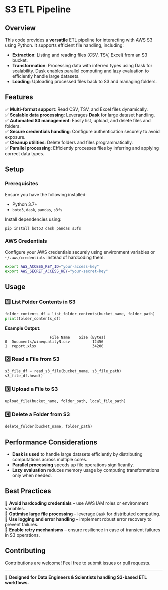 # S3 ETL Pipeline

## Overview

This code provides a **versatile** ETL pipeline for interacting with AWS S3 using Python. It supports efficient file handling, including:

- **Extraction**: Listing and reading files (CSV, TSV, Excel) from an S3 bucket.
- **Transformation**: Processing data with inferred types using Dask for scalability. Dask enables parallel computing and lazy evaluation to efficiently handle large datasets.
- **Loading**: Uploading processed files back to S3 and managing folders.

## Features

✅ **Multi-format support**: Read CSV, TSV, and Excel files dynamically.\
✅ **Scalable data processing**: Leverages **Dask** for large dataset handling.\
✅ **Automated S3 management**: Easily list, upload, and delete files and folders.\
✅ **Secure credentials handling**: Configure authentication securely to avoid exposure.\
✅ **Cleanup utilities**: Delete folders and files programmatically.\
✅ **Parallel processing**: Efficiently processes files by inferring and applying correct data types.

## Setup

### Prerequisites

Ensure you have the following installed:

- Python 3.7+
- `boto3`, `dask`, `pandas`, `s3fs`

Install dependencies using:

```sh
pip install boto3 dask pandas s3fs
```

### AWS Credentials

Configure your AWS credentials securely using environment variables or `~/.aws/credentials` instead of hardcoding them.

```sh
export AWS_ACCESS_KEY_ID="your-access-key"
export AWS_SECRET_ACCESS_KEY="your-secret-key"
```

## Usage

### 1️⃣ List Folder Contents in S3

```python
folder_contents_df = list_folder_contents(bucket_name, folder_path)
print(folder_contents_df)
```

**Example Output:**

```
                    File Name    Size (Bytes)
0  Documents/winequalityN.csv          12456
1  report.xlsx                         34200
```

### 2️⃣ Read a File from S3

```python
s3_file_df = read_s3_file(bucket_name, s3_file_path)
s3_file_df.head()
```

### 3️⃣ Upload a File to S3

```python
upload_file(bucket_name, folder_path, local_file_path)
```

### 4️⃣ Delete a Folder from S3

```python
delete_folder(bucket_name, folder_path)
```

## Performance Considerations

- **Dask is used** to handle large datasets efficiently by distributing computations across multiple cores.
- **Parallel processing** speeds up file operations significantly.
- **Lazy evaluation** reduces memory usage by computing transformations only when needed.

## Best Practices

🔹 **Avoid hardcoding credentials** – use AWS IAM roles or environment variables.\
🔹 **Optimise large file processing** – leverage `Dask` for distributed computing.\
🔹 **Use logging and error handling** – implement robust error recovery to prevent failures.\
🔹 **Enable retry mechanisms** – ensure resilience in case of transient failures in S3 operations.

## Contributing

Contributions are welcome! Feel free to submit issues or pull requests.

---

🚀 **Designed for Data Engineers & Scientists handling S3-based ETL workflows.**
